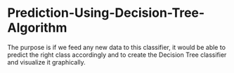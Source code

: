 # Prediction-Using-Decision-Tree-Algorithm
The purpose is if we feed any new data to this classifier, it would be able to predict the right class accordingly and to create the Decision Tree classifier and visualize it graphically.
